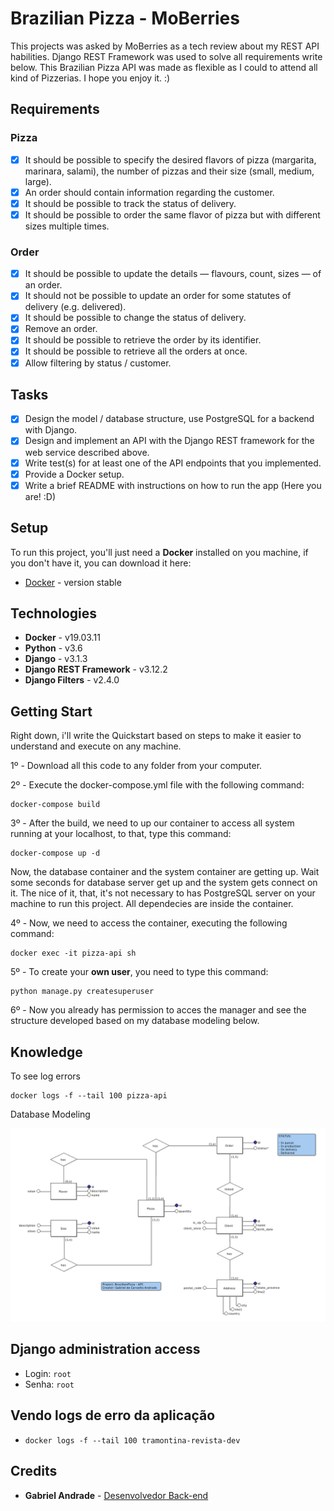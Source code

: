 # Brazilian Pizza - MoBerries

This projects was asked by MoBerries as a tech review about my REST API habilities. Django REST Framework was used to solve all requirements write below. This Brazilian Pizza API was made as flexible as I could to attend all kind of Pizzerias. I hope you enjoy it. :)
## Requirements

### Pizza

- [x] It should be possible to specify the desired flavors of pizza (margarita, marinara, salami), the number of pizzas and their size (small, medium, large).
- [x] An order should contain information regarding the customer.
- [x] It should be possible to track the status of delivery.
- [x] It should be possible to order the same flavor of pizza but with different sizes multiple times.

### Order

- [x] It should be possible to update the details — flavours, count, sizes — of an order.
- [x] It should not be possible to update an order for some statutes of delivery (e.g. delivered).
- [x] It should be possible to change the status of delivery.
- [x] Remove an order.
- [x] It should be possible to retrieve the order by its identifier.
- [x] It should be possible to retrieve all the orders at once.
- [x] Allow filtering by status / customer.

## Tasks

- [x] Design the model / database structure, use PostgreSQL for a backend with Django.
- [x] Design and implement an API with the Django REST framework for the web service described above.
- [x] Write test(s) for at least one of the API endpoints that you implemented.
- [x] Provide a Docker setup.
- [x] Write a brief README with instructions on how to run the app (Here you are! :D)

## Setup

To run this project, you'll just need a **Docker** installed on you machine, if you don't have it, you can download it here:

* [Docker](https://www.docker.com/products/docker-desktop) - version stable

## Technologies

* **Docker** - v19.03.11
* **Python** - v3.6
* **Django** - v3.1.3
* **Django REST Framework** - v3.12.2
* **Django Filters** - v2.4.0

## Getting Start

Right down, i'll write the Quickstart based on steps to make it easier to understand and execute on any machine.

1º - Download all this code to any folder from your computer.

2º - Execute the docker-compose.yml file with the following command:

```
docker-compose build
```

3º - After the build, we need to up our container to access all system running at your localhost, to that, type this command:

```
docker-compose up -d
```

Now, the database container and the system container are getting up. Wait some seconds for database server get up and the system gets connect on it. The nice of it, that, it's not necessary to has PostgreSQL server on your machine to run this project. All dependecies are inside the container.

4º - Now, we need to access the container, executing the following command:

```
docker exec -it pizza-api sh
```

5º - To create your **own user**, you need to type this command:

```
python manage.py createsuperuser
```

6º - Now you already has permission to acces the manager and see the structure developed based on my database modeling below.

## Knowledge

To see log errors

```
docker logs -f --tail 100 pizza-api
```

Database Modeling

![Data Modeling](https://github.com/gabrielcandrade/pizza-api/blob/master/media/database.png?raw=true)

## Django administration access
* Login: ```root```
* Senha: ```root```

## Vendo logs de erro da aplicação
* <code>docker logs -f --tail 100 tramontina-revista-dev</code>

## Credits

* **Gabriel Andrade** - [Desenvolvedor Back-end](https://malu.ncgroup.com.br/gabriel.andrade)